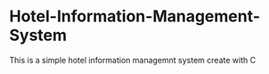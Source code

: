 # Hotel-Information-Management-System
This is a simple hotel information managemnt system create with C
